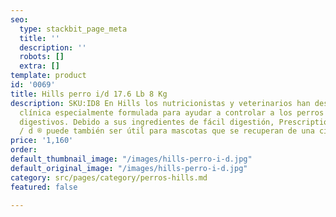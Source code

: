 ```yaml
---
seo:
  type: stackbit_page_meta
  title: ''
  description: ''
  robots: []
  extra: []
template: product
id: '0069'
title: Hills perro i/d 17.6 Lb 8 Kg
description: SKU:ID8 En Hills los nutricionistas y veterinarios han desarrollado nutrición
  clínica especialmente formulada para ayudar a controlar a los perros con problemas
  digestivos. Debido a sus ingredientes de fácil digestión, Prescription Diet ® i
  / d ® puede también ser útil para mascotas que se recuperan de una cirugía gastrointestinal.
price: '1,160'
order: 
default_thumbnail_image: "/images/hills-perro-i-d.jpg"
default_original_image: "/images/hills-perro-i-d.jpg"
category: src/pages/category/perros-hills.md
featured: false

---
```

